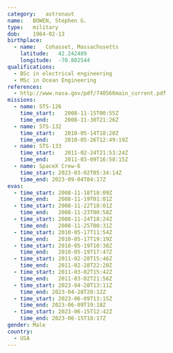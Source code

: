 ```yaml
---
category:	astronaut
name:	BOWEN, Stephen G.
type:	military
dob:	1964-02-13
birthplace:
  - name:	Cohasset, Massachusetts
    latitude:	42.242489
    longitude:	-70.802544
qualifications:
  - BSc in electrical engineering
  - MSc in Ocean Engineering
references:
  - http://www.nasa.gov/pdf/740566main_current.pdf
missions:
  - name: STS-126
    time_start:   2008-11-15T00:55Z
    time_end:     2008-11-30T21:26Z
  - name: STS-132
    time_start:   2010-05-14T18:20Z
    time_end:     2010-05-26T12:49:19Z
  - name: STS-133
    time_start:   2011-02-24T21:53:24Z
    time_end:     2011-03-09T16:58:15Z
  - name: SpaceX Crew-6
    time_start: 2023-03-02T05:34:14Z
	time_end: 2023-09-04T04:17Z
evas:
  - time_start: 2008-11-18T18:09Z
    time_end:   2008-11-19T01:01Z
  - time_start: 2008-11-22T18:01Z
    time_end:   2008-11-23T00:58Z
  - time_start: 2008-11-24T18:24Z
    time_end:   2008-11-25T00:31Z
  - time_start: 2010-05-17T11:54Z
    time_end:   2010-05-17T19:19Z
  - time_start: 2010-05-19T10:38Z
    time_end:   2010-05-19T17:47Z
  - time_start: 2011-02-28T15:46Z
    time_end:   2011-02-28T22:20Z
  - time_start: 2011-03-02T15:42Z
    time_end:   2011-03-02T21:56Z
  - time_start: 2023-04-28T13:11Z
    time_end: 2023-04-28T20:12Z
  - time_start: 2023-06-09T13:15Z
    time_end: 2023-06-09T19:18Z
  - time_start: 2023-06-15T12:42Z
    time_end: 2023-06-15T18:17Z
gender:	Male
country:
  - USA
---
```

